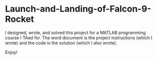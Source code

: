 # Launch-and-Landing-of-Falcon-9-Rocket
I designed, wrote, and solved this project for a MATLAB programming course I TAed for. The word document is the 
project instructions (which I wrote) and the code is the solution (which I also wrote).

Enjoy! 
